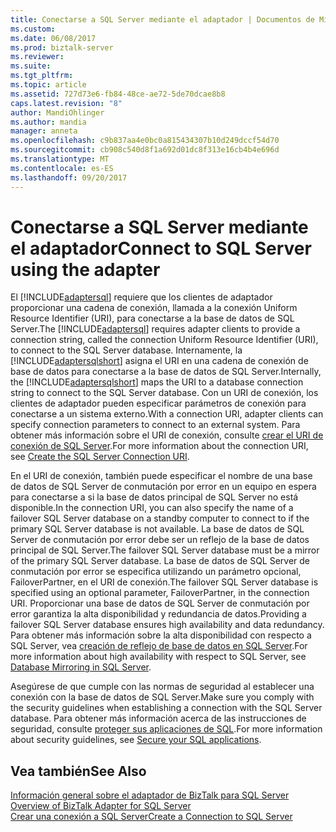 ```yaml
---
title: Conectarse a SQL Server mediante el adaptador | Documentos de Microsoft
ms.custom: 
ms.date: 06/08/2017
ms.prod: biztalk-server
ms.reviewer: 
ms.suite: 
ms.tgt_pltfrm: 
ms.topic: article
ms.assetid: 727d73e6-fb84-48ce-ae72-5de70dcae8b8
caps.latest.revision: "8"
author: MandiOhlinger
ms.author: mandia
manager: anneta
ms.openlocfilehash: c9b837aa4e0bc0a815434307b10d249dccf54d70
ms.sourcegitcommit: cb908c540d8f1a692d01dc8f313e16cb4b4e696d
ms.translationtype: MT
ms.contentlocale: es-ES
ms.lasthandoff: 09/20/2017
---
```

# <a name="connect-to-sql-server-using-the-adapter"></a><span data-ttu-id="5bb64-102">Conectarse a SQL Server mediante el adaptador</span><span class="sxs-lookup"><span data-stu-id="5bb64-102">Connect to SQL Server using the adapter</span></span>
<span data-ttu-id="5bb64-103">El [!INCLUDE[adaptersql](../../includes/adaptersql-md.md)] requiere que los clientes de adaptador proporcionar una cadena de conexión, llamada a la conexión Uniform Resource Identifier (URI), para conectarse a la base de datos de SQL Server.</span><span class="sxs-lookup"><span data-stu-id="5bb64-103">The [!INCLUDE[adaptersql](../../includes/adaptersql-md.md)] requires adapter clients to provide a connection string, called the connection Uniform Resource Identifier (URI), to connect to the SQL Server database.</span></span> <span data-ttu-id="5bb64-104">Internamente, la [!INCLUDE[adaptersqlshort](../../includes/adaptersqlshort-md.md)] asigna el URI en una cadena de conexión de base de datos para conectarse a la base de datos de SQL Server.</span><span class="sxs-lookup"><span data-stu-id="5bb64-104">Internally, the [!INCLUDE[adaptersqlshort](../../includes/adaptersqlshort-md.md)] maps the URI to a database connection string to connect to the SQL Server database.</span></span> <span data-ttu-id="5bb64-105">Con un URI de conexión, los clientes de adaptador pueden especificar parámetros de conexión para conectarse a un sistema externo.</span><span class="sxs-lookup"><span data-stu-id="5bb64-105">With a connection URI, adapter clients can specify connection parameters to connect to an external system.</span></span> <span data-ttu-id="5bb64-106">Para obtener más información sobre el URI de conexión, consulte [crear el URI de conexión de SQL Server](../../adapters-and-accelerators/adapter-sql/create-the-sql-server-connection-uri.md).</span><span class="sxs-lookup"><span data-stu-id="5bb64-106">For more information about the connection URI, see [Create the SQL Server Connection URI](../../adapters-and-accelerators/adapter-sql/create-the-sql-server-connection-uri.md).</span></span>  
  
 <span data-ttu-id="5bb64-107">En el URI de conexión, también puede especificar el nombre de una base de datos de SQL Server de conmutación por error en un equipo en espera para conectarse a si la base de datos principal de SQL Server no está disponible.</span><span class="sxs-lookup"><span data-stu-id="5bb64-107">In the connection URI, you can also specify the name of a failover SQL Server database on a standby computer to connect to if the primary SQL Server database is not available.</span></span> <span data-ttu-id="5bb64-108">La base de datos de SQL Server de conmutación por error debe ser un reflejo de la base de datos principal de SQL Server.</span><span class="sxs-lookup"><span data-stu-id="5bb64-108">The failover SQL Server database must be a mirror of the primary SQL Server database.</span></span> <span data-ttu-id="5bb64-109">La base de datos de SQL Server de conmutación por error se especifica utilizando un parámetro opcional, FailoverPartner, en el URI de conexión.</span><span class="sxs-lookup"><span data-stu-id="5bb64-109">The failover SQL Server database is specified using an optional parameter, FailoverPartner, in the connection URI.</span></span> <span data-ttu-id="5bb64-110">Proporcionar una base de datos de SQL Server de conmutación por error garantiza la alta disponibilidad y redundancia de datos.</span><span class="sxs-lookup"><span data-stu-id="5bb64-110">Providing a failover SQL Server database ensures high availability and data redundancy.</span></span> <span data-ttu-id="5bb64-111">Para obtener más información sobre la alta disponibilidad con respecto a SQL Server, vea [creación de reflejo de base de datos en SQL Server](https://msdn.microsoft.com/library/5h52hef8.aspx).</span><span class="sxs-lookup"><span data-stu-id="5bb64-111">For more information about high availability with respect to SQL Server, see [Database Mirroring in SQL Server](https://msdn.microsoft.com/library/5h52hef8.aspx).</span></span>
  
 <span data-ttu-id="5bb64-112">Asegúrese de que cumple con las normas de seguridad al establecer una conexión con la base de datos de SQL Server.</span><span class="sxs-lookup"><span data-stu-id="5bb64-112">Make sure you comply with the security guidelines when establishing a connection with the SQL Server database.</span></span> <span data-ttu-id="5bb64-113">Para obtener más información acerca de las instrucciones de seguridad, consulte [proteger sus aplicaciones de SQL](../../adapters-and-accelerators/adapter-sql/secure-your-sql-applications.md).</span><span class="sxs-lookup"><span data-stu-id="5bb64-113">For more information about security guidelines, see [Secure your SQL applications](../../adapters-and-accelerators/adapter-sql/secure-your-sql-applications.md).</span></span>  
  
## <a name="see-also"></a><span data-ttu-id="5bb64-114">Vea también</span><span class="sxs-lookup"><span data-stu-id="5bb64-114">See Also</span></span>  
 <span data-ttu-id="5bb64-115">[Información general sobre el adaptador de BizTalk para SQL Server](../../adapters-and-accelerators/adapter-sql/overview-of-biztalk-adapter-for-sql-server.md) </span><span class="sxs-lookup"><span data-stu-id="5bb64-115">[Overview of BizTalk Adapter for SQL Server](../../adapters-and-accelerators/adapter-sql/overview-of-biztalk-adapter-for-sql-server.md) </span></span>  
 [<span data-ttu-id="5bb64-116">Crear una conexión a SQL Server</span><span class="sxs-lookup"><span data-stu-id="5bb64-116">Create a Connection to SQL Server</span></span>](../../adapters-and-accelerators/adapter-sql/create-a-connection-to-sql-server.md)